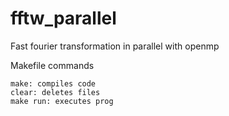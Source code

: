 # fftw_parallel
Fast fourier transformation in parallel with openmp

Makefile commands

	make: compiles code
	clear: deletes files
	make run: executes prog


